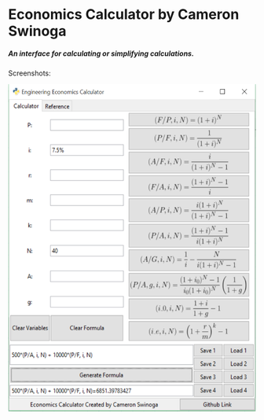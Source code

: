 Economics Calculator by Cameron Swinoga
=======================================

##### An interface for calculating or simplifying calculations.

Screenshots:

<img src="./media/image1.PNG" width="532" height="666" />
